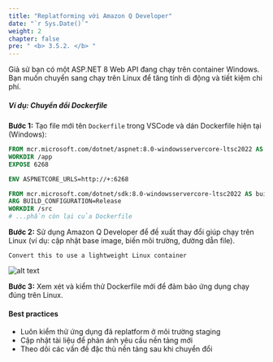 ```yaml
---
title: "Replatforming với Amazon Q Developer"
date: "`r Sys.Date()`"
weight: 2
chapter: false
pre: " <b> 3.5.2. </b> "
---
```


Giả sử bạn có một ASP.NET 8 Web API đang chạy trên container Windows. Bạn muốn chuyển sang chạy trên Linux để tăng tính di động và tiết kiệm chi phí.

##### Ví dụ: Chuyển đổi Dockerfile

**Bước 1:** Tạo file mới tên `Dockerfile` trong VSCode và dán Dockerfile hiện tại (Windows):

```dockerfile
FROM mcr.microsoft.com/dotnet/aspnet:8.0-windowsservercore-ltsc2022 AS base
WORKDIR /app
EXPOSE 6268

ENV ASPNETCORE_URLS=http://+:6268

FROM mcr.microsoft.com/dotnet/sdk:8.0-windowsservercore-ltsc2022 AS build
ARG BUILD_CONFIGURATION=Release
WORKDIR /src
# ...phần còn lại của Dockerfile
```

**Bước 2:** Sử dụng Amazon Q Developer để đề xuất thay đổi giúp chạy trên Linux (ví dụ: cập nhật base image, biến môi trường, đường dẫn file).

```text
Convert this to use a lightweight Linux container
```

![alt text](/images/3-sdlc/3.5-maintain/3.5.2-replatforming/image.png?width=40pc)

**Bước 3:** Xem xét và kiểm thử Dockerfile mới để đảm bảo ứng dụng chạy đúng trên Linux.

#### Best practices
- Luôn kiểm thử ứng dụng đã replatform ở môi trường staging
- Cập nhật tài liệu để phản ánh yêu cầu nền tảng mới
- Theo dõi các vấn đề đặc thù nền tảng sau khi chuyển đổi